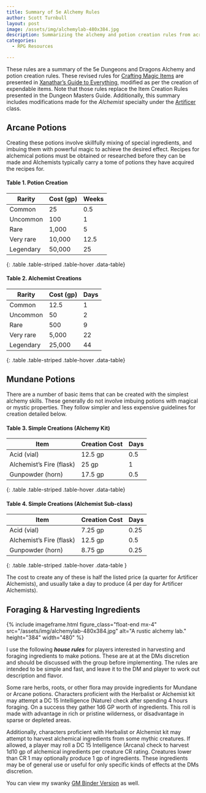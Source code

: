 ```yaml
---
title: Summary of 5e Alchemy Rules
author: Scott Turnbull
layout: post
image: /assets/img/alchemylab-480x384.jpg
description: Summarizing the alchemy and potion creation rules from across various 5th edition books for my players.
categories:
  - RPG Resources

---
```


These rules are a summary of the 5e Dungeons and Dragons Alchemy and potion creation rules. These revised rules for [Crafting Magic Items][1] are presented in [Xanathar&#8217;s Guide to Everything][2], modified as per the creation of expendable items. Note that those rules replace the Item Creation Rules presented in the Dungeon Masters Guide. Additionally, this summary includes modifications made for the _Alchemist_ specialty under the [Artificer][3] class.

## Arcane Potions

Creating these potions involve skillfully mixing of special ingredients, and imbuing them with powerful magic to achieve the desired effect. Recipes for alchemical potions must be obtained or researched before they can be made and Alchemists typically carry a tome of potions they have acquired the recipes for.

#### Table 1. Potion Creation

|Rarity|Cost (gp)|Weeks|
|--- |--- |--- |
|Common|25|0.5|
|Uncommon|100|1|
|Rare|1,000|5|
|Very rare|10,000|12.5|
|Legendary|50,000|25|
{: .table .table-striped .table-hover .data-table}

#### Table 2. Alchemist Creations 

|Rarity|Cost (gp)|Days|
|--- |--- |--- |
|Common|12.5|1|
|Uncommon|50|2|
|Rare|500|9|
|Very rare|5,000|22|
|Legendary|25,000|44|
{: .table .table-striped .table-hover .data-table}

## Mundane Potions

There are a number of basic items that can be created with the simplest alchemy skills. These generally do not involve imbuing potions with magical or mystic properties. They follow simpler and less expensive guidelines for creation detailed below.

#### Table 3. Simple Creations (Alchemy Kit)

|Item|Creation Cost|Days|
|--- |--- |--- |
|Acid (vial)|12.5 gp|0.5|
|Alchemist’s Fire (flask)|25 gp|1|
|Gunpowder (horn)|17.5 gp|0.5|
{: .table .table-striped .table-hover .data-table}

#### Table 4. Simple Creations (Alchemist Sub-class) 

|Item|Creation Cost|Days|
|--- |--- |--- |
|Acid (vial)|7.25 gp|0.25|
|Alchemist’s Fire (flask)|12.5 gp|0.5|
|Gunpowder (horn)|8.75 gp|0.25|
{: .table .table-striped .table-hover .data-table }

The cost to create any of these is half the listed price (a quarter for Artificer Alchemists), and usually take a day to produce (4 per day for Artificer Alchemists).

## Foraging & Harvesting Ingredients

{% include imageframe.html
  figure_class="float-end mx-4"
  src="/assets/img/alchemylab-480x384.jpg"
  alt="A rustic alchemy lab."
  height="384" width="480"
 %}


I use the following **_house rules_** for players interested in harvesting and foraging ingredients to make potions. These are at at the DMs discretion and should be discussed with the group before implementing. The rules are intended to be simple and fast, and leave it to the DM and player to work out description and flavor.

Some rare herbs, roots, or other flora may provide ingredients for Mundane or Arcane potions. Characters proficient with the Herbalist or Alchemist kit may attempt a DC 15 Intelligence (Nature) check after spending 4 hours foraging. On a success they gather 1d6 GP worth of ingredients. This roll is made with advantage in rich or pristine wilderness, or disadvantage in sparse or depleted areas.

Additionally, characters proficient with Herbalist or Alchemist kit may attempt to harvest alchemical ingredients from some mythic creatures. If allowed, a player may roll a DC 15 Intelligence (Arcana) check to harvest 1d10 gp of alchemical ingredients per creature CR rating. Creatures lower than CR 1 may optionally produce 1 gp of ingredients. These ingredients may be of general use or useful for only specific kinds of effects at the DMs discretion.

You can view my swanky <a href="https://www.gmbinder.com/share/-LinhazY4Kb7-xprlgP3" target="_blank" rel="noreferrer noopener">GM Binder Version</a> as well.

 [1]: https://www.dndbeyond.com/sources/dmg/between-adventures#CraftingaMagicItem
 [2]: https://www.dndbeyond.com/sources/xgte/
 [3]: https://www.dndbeyond.com/classes/artificer